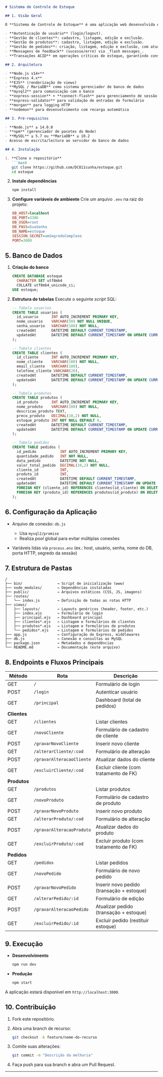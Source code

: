 ````markdown
# Sistema de Controle de Estoque

## 1. Visão Geral

O **Sistema de Controle de Estoque** é uma aplicação web desenvolvida em **Node.js** utilizando o framework **Express** e o motor de templates **EJS**. Seu objetivo é oferecer funcionalidades de:

- **Autenticação de usuário** (login/logout).
- **Gestão de clientes**: cadastro, listagem, edição e exclusão.
- **Gestão de produtos**: cadastro, listagem, edição e exclusão.
- **Gestão de pedidos**: criação, listagem, edição e exclusão, com atualização automática de níveis de estoque.
- **Mensagens de feedback** (sucesso/erro) via _flash messages_.
- **Transações ACID** em operações críticas de estoque, garantindo consistência em operações de débito e restituição.

## 2. Arquitetura

- **Node.js v14+**  
- **Express 4.x**  
- **EJS** (renderização de views)  
- **MySQL / MariaDB** como sistema gerenciador de banco de dados  
- **mysql2** para comunicação com o banco  
- **express-session** + **connect-flash** para gerenciamento de sessão e mensagens  
- **express-validator** para validação de entradas de formulário  
- **morgan** para logging HTTP  
- **nodemon** para desenvolvimento com recarga automática  

## 3. Pré-requisitos

- **Node.js** ≥ 14.0.0  
- **npm** (gerenciador de pacotes do Node)  
- **MySQL** ≥ 5.7 ou **MariaDB** ≥ 10.2  
- Acesso de escrita/leitura ao servidor de banco de dados

## 4. Instalação

1. **Clone o repositório**  
   ```bash
   git clone https://github.com/DC811cunha/estoque.git
   cd estoque
````

2. **Instale dependências**

   ```bash
   npm install
   ```

3. **Configure variáveis de ambiente**
   Crie um arquivo `.env` na raiz do projeto:

   ```ini
   DB_HOST=localhost
   DB_PORT=3306
   DB_USER=root
   DB_PASS=SuaSenha
   DB_NAME=estoque
   SESSION_SECRET=umSegredoComplexo
   PORT=3000
   ```

## 5. Banco de Dados

1. **Criação do banco**

   ```sql
   CREATE DATABASE estoque
     CHARACTER SET utf8mb4
     COLLATE utf8mb4_unicode_ci;
   USE estoque;
   ```

2. **Estrutura de tabelas**
   Execute o seguinte *script* SQL:

   ```sql
   -- Tabela usuarios
   CREATE TABLE usuarios (
     id_usuario      INT AUTO_INCREMENT PRIMARY KEY,
     nome_usuario    VARCHAR(50) NOT NULL UNIQUE,
     senha_usuario   VARCHAR(100) NOT NULL,
     createdAt       DATETIME DEFAULT CURRENT_TIMESTAMP,
     updatedAt       DATETIME DEFAULT CURRENT_TIMESTAMP ON UPDATE CURRENT_TIMESTAMP
   );

   -- Tabela clientes
   CREATE TABLE clientes (
     id_cliente      INT AUTO_INCREMENT PRIMARY KEY,
     nome_cliente    VARCHAR(100) NOT NULL,
     email_cliente   VARCHAR(100),
     telefone_cliente VARCHAR(20),
     createdAt       DATETIME DEFAULT CURRENT_TIMESTAMP,
     updatedAt       DATETIME DEFAULT CURRENT_TIMESTAMP ON UPDATE CURRENT_TIMESTAMP
   );

   -- Tabela produtos
   CREATE TABLE produtos (
     id_produto      INT AUTO_INCREMENT PRIMARY KEY,
     nome_produto    VARCHAR(100) NOT NULL,
     descricao_produto TEXT,
     preco_produto   DECIMAL(10,2) NOT NULL,
     estoque_produto INT NOT NULL DEFAULT 0,
     createdAt       DATETIME DEFAULT CURRENT_TIMESTAMP,
     updatedAt       DATETIME DEFAULT CURRENT_TIMESTAMP ON UPDATE CURRENT_TIMESTAMP
   );

   -- Tabela pedidos
   CREATE TABLE pedidos (
     id_pedido           INT AUTO_INCREMENT PRIMARY KEY,
     quantidade_pedido   INT NOT NULL,
     data_pedido         DATETIME NOT NULL,
     valor_total_pedido  DECIMAL(10,2) NOT NULL,
     cliente_id          INT,
     produto_id          INT,
     createdAt           DATETIME DEFAULT CURRENT_TIMESTAMP,
     updatedAt           DATETIME DEFAULT CURRENT_TIMESTAMP ON UPDATE CURRENT_TIMESTAMP,
     FOREIGN KEY (cliente_id) REFERENCES clientes(id_cliente) ON DELETE RESTRICT ON UPDATE CASCADE,
     FOREIGN KEY (produto_id) REFERENCES produtos(id_produto) ON DELETE RESTRICT ON UPDATE CASCADE
   );
   ```

## 6. Configuração da Aplicação

* Arquivo de conexão: `db.js`

  * Usa `mysql2/promise`
  * Realiza *pool* global para evitar múltiplas conexões
* Variáveis lidas via `process.env` (ex.: host, usuário, senha, nome do DB, porta HTTP, segredo da sessão)

## 7. Estrutura de Pastas

```
/
├── bin/                → Script de inicialização (www)
├── node_modules/       → Dependências instaladas
├── public/             → Arquivos estáticos (CSS, JS, imagens)
├── routes/
│   └── index.js        → Definição de todas as rotas HTTP
├── views/
│   ├── layouts/        → Layouts genéricos (header, footer, etc.)
│   ├── index.ejs       → Formulário de login
│   ├── principal.ejs   → Dashboard principal
│   ├── clientes*.ejs   → Listagem e formulários de clientes
│   ├── produtos*.ejs   → Listagem e formulários de produtos
│   └── pedidos*.ejs    → Listagem e formulários de pedidos
├── app.js              → Configuração do Express, middlewares
├── db.js               → Conexão e consultas ao MySQL
├── package.json        → Metadados e dependências
└── README.md           → Documentação (este arquivo)
```

## 8. Endpoints e Fluxos Principais

| Método       | Rota                      | Descrição                                 |
| ------------ | ------------------------- | ----------------------------------------- |
| GET          | `/`                       | Formulário de login                       |
| POST         | `/login`                  | Autenticar usuário                        |
| GET          | `/principal`              | Dashboard (total de pedidos)              |
| **Clientes** |                           |                                           |
| GET          | `/clientes`               | Listar clientes                           |
| GET          | `/novoCliente`            | Formulário de cadastro de cliente         |
| POST         | `/gravarNovoCliente`      | Inserir novo cliente                      |
| GET          | `/alterarCliente/:cod`    | Formulário de alteração                   |
| POST         | `/gravarAlteracaoCliente` | Atualizar dados do cliente                |
| GET          | `/excluirCliente/:cod`    | Excluir cliente (com tratamento de FK)    |
| **Produtos** |                           |                                           |
| GET          | `/produtos`               | Listar produtos                           |
| GET          | `/novoProduto`            | Formulário de cadastro de produto         |
| POST         | `/gravarNovoProduto`      | Inserir novo produto                      |
| GET          | `/alterarProduto/:cod`    | Formulário de alteração                   |
| POST         | `/gravarAlteracaoProduto` | Atualizar dados do produto                |
| GET          | `/excluirProduto/:cod`    | Excluir produto (com tratamento de FK)    |
| **Pedidos**  |                           |                                           |
| GET          | `/pedidos`                | Listar pedidos                            |
| GET          | `/novoPedido`             | Formulário de novo pedido                 |
| POST         | `/gravarNovoPedido`       | Inserir novo pedido (transação + estoque) |
| GET          | `/alterarPedido/:id`      | Formulário de edição                      |
| POST         | `/gravarAlteracaoPedido`  | Atualizar pedido (transação + estoque)    |
| GET          | `/excluirPedido/:id`      | Excluir pedido (restituir estoque)        |

## 9. Execução

* **Desenvolvimento**

  ```bash
  npm run dev
  ```
* **Produção**

  ```bash
  npm start
  ```

A aplicação estará disponível em `http://localhost:3000`.

## 10. Contribuição

1. Fork este repositório.
2. Abra uma branch de recurso:

   ```bash
   git checkout -b feature/nome-do-recurso
   ```
3. Comite suas alterações:

   ```bash
   git commit -m "Descrição da melhoria"
   ```
4. Faça push para sua branch e abra um Pull Request.

---